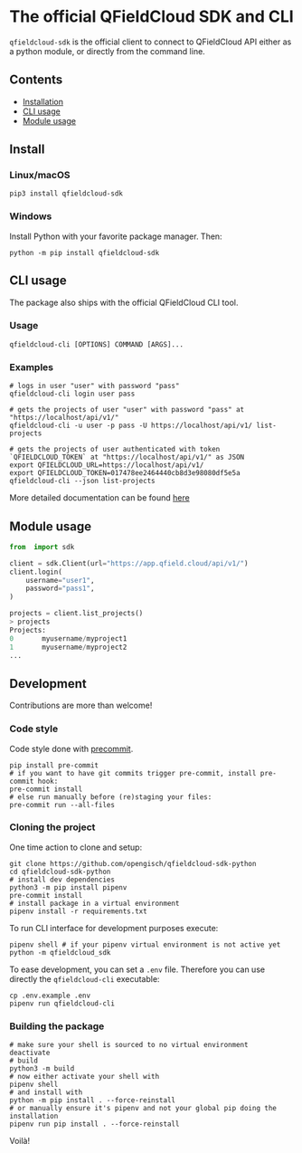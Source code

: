 # The official QFieldCloud SDK and CLI

`qfieldcloud-sdk` is the official client to connect to QFieldCloud API either as a python module, or directly from the command line.

## Contents

- [Installation](#install)
- [CLI usage](#cli-usage)
- [Module usage](#module-usage)

## Install

### Linux/macOS

    pip3 install qfieldcloud-sdk

### Windows

Install Python with your favorite package manager. Then:

    python -m pip install qfieldcloud-sdk

## CLI usage

The package also ships with the official QFieldCloud CLI tool.

### Usage

```
qfieldcloud-cli [OPTIONS] COMMAND [ARGS]...
```

### Examples

```shell
# logs in user "user" with password "pass"
qfieldcloud-cli login user pass

# gets the projects of user "user" with password "pass" at "https://localhost/api/v1/"
qfieldcloud-cli -u user -p pass -U https://localhost/api/v1/ list-projects

# gets the projects of user authenticated with token `QFIELDCLOUD_TOKEN` at "https://localhost/api/v1/" as JSON
export QFIELDCLOUD_URL=https://localhost/api/v1/
export QFIELDCLOUD_TOKEN=017478ee2464440cb8d3e98080df5e5a
qfieldcloud-cli --json list-projects
```

More detailed documentation can be found [here](https://docs.qfield.org/reference/qfieldcloud/sdk/)

## Module usage

```python
from  import sdk

client = sdk.Client(url="https://app.qfield.cloud/api/v1/")
client.login(
    username="user1",
    password="pass1",
)

projects = client.list_projects()
> projects
Projects:
0       myusername/myproject1
1       myusername/myproject2
...
```

## Development

Contributions are more than welcome!

### Code style

Code style done with [precommit](https://pre-commit.com/).

```
pip install pre-commit
# if you want to have git commits trigger pre-commit, install pre-commit hook:
pre-commit install
# else run manually before (re)staging your files:
pre-commit run --all-files
```

### Cloning the project

One time action to clone and setup:

```shell
git clone https://github.com/opengisch/qfieldcloud-sdk-python
cd qfieldcloud-sdk-python
# install dev dependencies
python3 -m pip install pipenv
pre-commit install
# install package in a virtual environment
pipenv install -r requirements.txt
```
To run CLI interface for development purposes execute:

```shell
pipenv shell # if your pipenv virtual environment is not active yet
python -m qfieldcloud_sdk
```
To ease development, you can set a `.env` file. Therefore you can use directly the `qfieldcloud-cli` executable:
```
cp .env.example .env
pipenv run qfieldcloud-cli
```

### Building the package

```shell
# make sure your shell is sourced to no virtual environment
deactivate
# build
python3 -m build
# now either activate your shell with
pipenv shell
# and install with
python -m pip install . --force-reinstall
# or manually ensure it's pipenv and not your global pip doing the installation
pipenv run pip install . --force-reinstall
```
Voilà!

